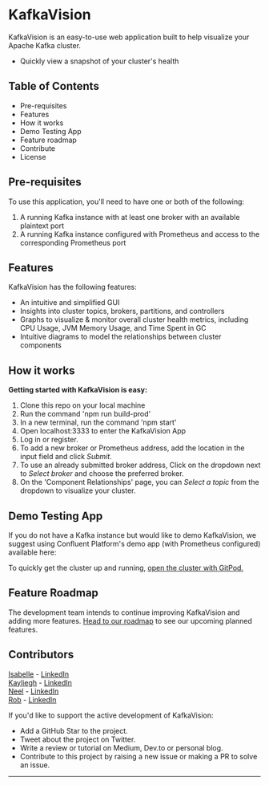 # KafkaVision

KafkaVision is an easy-to-use web application built to help visualize your Apache Kafka cluster. 

- Quickly view a snapshot of your cluster's health


## Table of Contents

- Pre-requisites
- Features
- How it works
- Demo Testing App
- Feature roadmap
- Contribute
- License

## Pre-requisites

To use this application, you'll need to have one or both of the following:

1. A running Kafka instance with at least one broker with an available plaintext port 
2. A running Kafka instance configured with Prometheus and access to the corresponding Prometheus port 

## Features

KafkaVision has the following features:

- An intuitive and simplified GUI
- Insights into cluster topics, brokers, partitions, and controllers
- Graphs to visualize & monitor overall cluster health metrics, including CPU Usage, JVM Memory Usage, and Time Spent in GC
- Intuitive diagrams to model the relationships between cluster components

## How it works

**Getting started with KafkaVision is easy:**

1. Clone this repo on your local machine
2. Run the command 'npm run build-prod'
3. In a new terminal, run the command 'npm start'
4. Open localhost:3333 to enter the KafkaVision App
5. Log in or register.
6. To add a new broker or Prometheus address, add the location in the input field and click _Submit_.
7. To use an already submitted broker address, Click on the dropdown next to _Select broker_ and choose the preferred broker.
8. On the 'Component Relationships' page, you can _Select a topic_ from the dropdown to visualize your cluster.

## Demo Testing App
If you do not have a Kafka instance but would like to demo KafkaVision, we suggest using Confluent Platform's demo app (with Prometheus configured) available here: 

To quickly get the cluster up and running, <a href='https://kayhill-cpdemo-aki26esh1q7.ws-us38.gitpod.io/' onclick="return ! window.open(this.href);">open the cluster with GitPod.</a>

## Feature Roadmap

The development team intends to continue improving KafkaVision and adding more features.
[Head to our roadmap](https://github.com/oslabs-beta/kafkavision/issues) to see our upcoming planned features.

## Contributors

[Isabelle](https://github.com/) - [LinkedIn](https://www.linkedin.com/in/)
<br>
[Kayliegh](https://github.com/) - [LinkedIn](https://www.linkedin.com/in/kayliegh-hill)
<br>
[Neel](https://github.com/) - [LinkedIn](https://www.linkedin.com/in/)
<br>
[Rob](https://github.com/) - [LinkedIn](https://www.linkedin.com/in/)
<br>

If you'd like to support the active development of KafkaVision:

- Add a GitHub Star to the project.
- Tweet about the project on Twitter.
- Write a review or tutorial on Medium, Dev.to or personal blog.
- Contribute to this project by raising a new issue or making a PR to solve an issue.

<hr>
